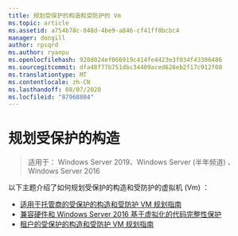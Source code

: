 ```yaml
---
title: 规划受保护的构造和受防护的 Vm
ms.topic: article
ms.assetid: a754b78c-048d-4be9-a846-cf41ff0bcbc4
manager: dongill
author: rpsqrd
ms.author: ryanpu
ms.openlocfilehash: 920d024ef066919c414fe4423e3f034f43306486
ms.sourcegitcommit: dfa48f77b751dbc34409aced628eb2f17c912f08
ms.translationtype: MT
ms.contentlocale: zh-CN
ms.lasthandoff: 08/07/2020
ms.locfileid: "87968804"
---
```

# <a name="planning-a-guarded-fabric"></a>规划受保护的构造

>适用于： Windows Server 2019、Windows Server (半年频道) 、Windows Server 2016

以下主题介绍了如何规划受保护的构造和受防护的虚拟机 (Vm) ：

- [适用于托管商的受保护的构造和受防护 VM 规划指南](guarded-fabric-planning-for-hosters.md)
- [兼容硬件和 Windows Server 2016 基于虚拟化的代码完整性保护](guarded-fabric-compatible-hardware-with-virtualization-based-protection-of-code-integrity.md)
- [租户的受保护的构造和受防护 VM 规划指南](guarded-fabric-shielded-vm-planning-for-tenants.md)

